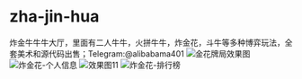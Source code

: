 # zha-jin-hua
炸金牛牛牛大厅，里面有二人牛牛，火拼牛牛，炸金花，斗牛等多种博弈玩法，全套美术和源代码出售；Telegram:@alibabama401
![金花牌局效果图](https://github.com/user-attachments/assets/25590e5e-672f-4545-823e-26f9f2fe75f1)
![炸金花-个人信息](https://github.com/user-attachments/assets/dcc52a6a-787c-41d6-8d0e-f107141af740)
![效果图11](https://github.com/user-attachments/assets/c2c1fecc-4fc4-4a03-b6a3-243ea9511079)
![炸金花-排行榜](https://github.com/user-attachments/assets/a1aa0d55-839f-4e6c-b29b-9a66f8593c2e)
